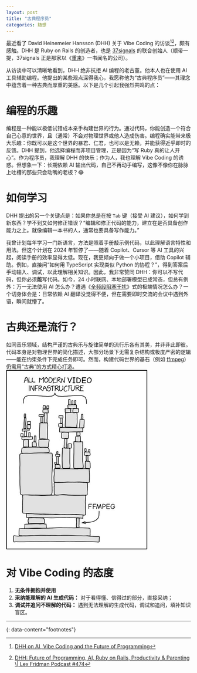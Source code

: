```yaml
---
layout: post
title: "古典程序员"
categories: 随想
---
```


最近看了 David Heinemeier Hansson (DHH) 关于 Vibe Coding 的访谈[^1][^2]，颇有感触。DHH 是 Ruby on Rails 的创造者，也是 [37signals](https://37signals.com/) 的联合创始人（顺带一提，37signals 正是那家以《[重来](https://book.douban.com/subject/30184215/)》一书闻名的公司）。

从访谈中可以清晰地看到，DHH 绝非抗拒 AI 编程的老古董。他本人也在使用 AI 工具辅助编程。他提出的某些观点深得我心，我愿称他为“古典程序员”——其理念中蕴含着一种古典而厚重的美感。以下是几个引起我强烈共鸣的点：

# 编程的乐趣
编程是一种能以极低试错成本亲手构建世界的行为。通过代码，你能创造一个符合自己心意的世界，且（通常）不会对物理世界或他人造成伤害。编程确实能带来极大乐趣：你既可以是这个世界的暴君、仁君，也可以是无赖，并能获得近乎即时的反馈。DHH 提到，他选择编程而非项目管理，正是因为“写 Ruby 真的让人开心”。作为程序员，我理解 DHH 的快乐；作为人，我也理解 Vibe Coding 的诱惑。但想象一下：长期依赖 AI 输出代码，自己不再动手编写，这像不像你在脉脉上吐槽的那些只会动嘴的老板？<span class=emoji>😂</span>

# 如何学习
DHH 提出的另一个关键点是：如果你总是在按 `Tab` 键（接受 AI 建议），如何学到新东西？学不到又如何修正错误？“编辑和修正代码的能力，建立在是否具备创作能力之上。就像编辑一本书的人，通常也要具备写作能力。”

我曾计划每年学习一门新语言，方法是照着手册敲示例代码，以此理解语言特性和用法。但这个计划在 2024 年暂停了——随着 Copilot、Cursor 等 AI 工具的兴起，阅读手册的效率显得太低。现在，我更倾向于做一个小项目，借助 Copilot 辅助。例如，直接问“如何用 TypeScript 实现类似 Python 的协程？”，得到答案后手动输入、调试，以此理解相关知识。因此，我非常赞同 DHH：你可以不写代码，但你必须**能**写代码。如今，24 小时联网、本地部署模型已成常态，但总有例外：万一无法使用 AI 怎么办？遭遇《[全频段阻塞干扰](https://book.douban.com/subject/3571732/)》式的极端情况怎么办？一个切身体会是：日常依赖 AI 翻译没觉得不便，但在需要即时交流的会议中遇到外语，瞬间就懵了。

# 古典还是流行？
如同音乐领域，结构严谨的古典乐与旋律简单的流行乐各有其美，并非非此即彼。代码本身是对物理世界的简化描述，大部分场景下无需复杂结构或极度严密的逻辑——能在约束条件下完成任务即可。然而，构建代码世界的基石（例如 [ffmpeg](https://ffmpeg.org/)）仍需用“古典”的方式精心打造。
![ffmpeg](/assets/img/ffmpeg.jpg "ffmpeg")


# 对 Vibe Coding 的态度
1.  **无条件拥抱并使用**  
2.  **采纳能理解的 AI 生成代码：** 对于看得懂、信得过的部分，直接采纳；
3.  **调试并追问不理解的代码：** 遇到无法理解的生成代码，调试和追问，填补知识盲区。

---
{: data-content="footnotes"}
[^1]: [DHH on AI, Vibe Coding and the Future of Programming](https://thenewstack.io/dhh-on-ai-vibe-coding-and-the-future-of-programming/)
[^2]: [DHH: Future of Programming, AI, Ruby on Rails, Productivity & Parenting \\| Lex Fridman Podcast #474](https://www.youtube.com/watch?v=6b1a3d9c7f4)